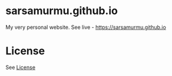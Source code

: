 # sarsamurmu.github.io
My very personal website. See live - https://sarsamurmu.github.io

# License
See [License](LICENSE)
